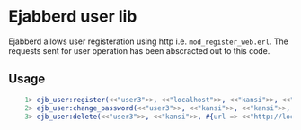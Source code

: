 # Ejabberd user lib

Ejabberd allows user registeration using http i.e.  `mod_register_web.erl`. 
The requests sent for user operation has been abscracted out to this code.


## Usage

```erlang
    1> ejb_user:register(<<"user3">>, <<"localhost">>, <<"kansi">>, <<"kansi">>, #{url => <<"http://localhost:5281">>}).
    2> ejb_user:change_password(<<"user3">>, <<"kansi">>, <<"kansi">>, <<"kansi">>, #{url => <<"http://localhost:5281">>}).
    3> ejb_user:delete(<<"user3">>, <<"kansi">>, #{url => <<"http://localhost:5281">>}).
```
